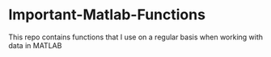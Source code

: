 # Important-Matlab-Functions
This repo contains functions that I use on a regular basis when working with data in MATLAB
